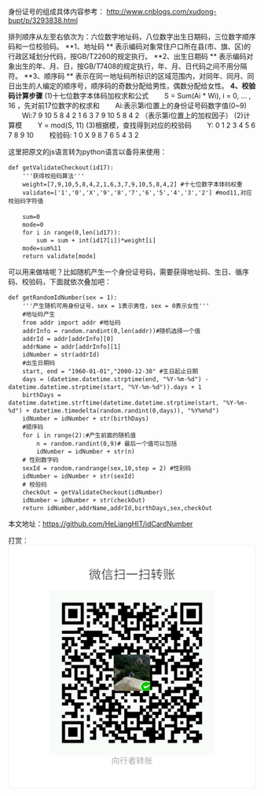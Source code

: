 身份证号的组成具体内容参考：
http://www.cnblogs.com/xudong-bupt/p/3293838.html

排列顺序从左至右依次为：六位数字地址码，八位数字出生日期码，三位数字顺序码和一位校验码。 
**1、地址码 **
表示编码对象常住户口所在县(市、旗、区)的行政区域划分代码，按GB/T2260的规定执行。
**2、出生日期码 **
表示编码对象出生的年、月、日，按GB/T7408的规定执行，年、月、日代码之间不用分隔符。 
**3、顺序码 **
表示在同一地址码所标识的区域范围内，对同年、同月、同日出生的人编定的顺序号，顺序码的奇数分配给男性，偶数分配给女性。 
**4、校验码计算步骤**
(1)十七位数字本体码加权求和公式 
　　S = Sum(Ai * Wi), i = 0, ... , 16 ，先对前17位数字的权求和 
　　Ai:表示第i位置上的身份证号码数字值(0~9) 
　　Wi:7 9 10 5 8 4 2 1 6 3 7 9 10 5 8 4 2 （表示第i位置上的加权因子）
(2)计算模 
　　Y = mod(S, 11)
(3)根据模，查找得到对应的校验码 
　　Y: 0 1 2 3 4 5 6 7 8 9 10 
　　校验码: 1 0 X 9 8 7 6 5 4 3 2

这里把原文的js语言转为python语言以备将来使用：
```
def getValidateCheckout(id17):
    '''获得校验码算法'''
    weight=[7,9,10,5,8,4,2,1,6,3,7,9,10,5,8,4,2] #十七位数字本体码权重   
    validate=['1','0','X','9','8','7','6','5','4','3','2'] #mod11,对应校验码字符值   

    sum=0
    mode=0
    for i in range(0,len(id17)):
        sum = sum + int(id17[i])*weight[i]
    mode=sum%11
    return validate[mode]
```
可以用来做啥呢？比如随机产生一个身份证号码，需要获得地址码、生日、循序码、校验码，下面就依次叠加吧：
```
def getRandomIdNumber(sex = 1):
    '''产生随机可用身份证号，sex = 1表示男性，sex = 0表示女性'''
    #地址码产生
    from addr import addr #地址码
    addrInfo = random.randint(0,len(addr))#随机选择一个值
    addrId = addr[addrInfo][0]
    addrName = addr[addrInfo][1]
    idNumber = str(addrId)
    #出生日期码
    start, end = "1960-01-01","2000-12-30" #生日起止日期
    days = (datetime.datetime.strptime(end, "%Y-%m-%d") - datetime.datetime.strptime(start, "%Y-%m-%d")).days + 1
    birthDays = datetime.datetime.strftime(datetime.datetime.strptime(start, "%Y-%m-%d") + datetime.timedelta(random.randint(0,days)), "%Y%m%d")
    idNumber = idNumber + str(birthDays)
    #顺序码
    for i in range(2):#产生前面的随机值
        n = random.randint(0,9)# 最后一个值可以包括
        idNumber = idNumber + str(n)
    # 性别数字码
    sexId = random.randrange(sex,10,step = 2) #性别码
    idNumber = idNumber + str(sexId)
    # 校验码
    checkOut = getValidateCheckout(idNumber)
    idNumber = idNumber + str(checkOut)
    return idNumber,addrName,addrId,birthDays,sex,checkOut
```

本文地址：https://github.com/HeLiangHIT/idCardNumber

打赏：
![](ds.png)

